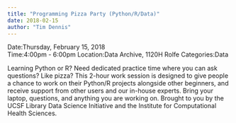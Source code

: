 ```yaml
---
title: "Programming Pizza Party (Python/R/Data)"
date: 2018-02-15
author: "Tim Dennis"
---
```


Date:Thursday, February 15, 2018  
Time:4:00pm - 6:00pm
Location:Data Archive, 1120H Rolfe
Categories:Data

Learning Python or R? Need dedicated practice time where you can ask questions? Like pizza? This 2-hour work session is designed to give people a chance to work on their Python/R projects alongside other beginners, and receive support from other users and our in-house experts. Bring your laptop, questions, and anything you are working on. Brought to you by the UCSF Library Data Science Initiative and the Institute for Computational Health Sciences.
